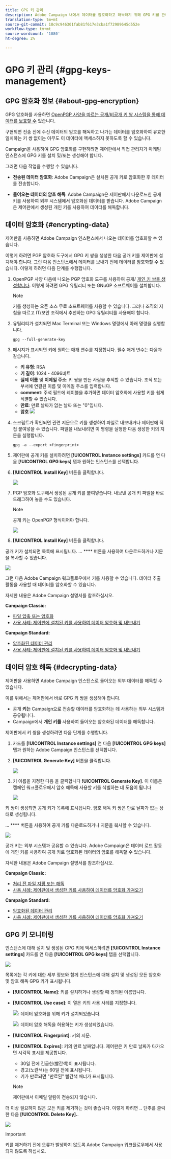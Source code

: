 ```yaml
---
title: GPG 키 관리
description: Adobe Campaign 내에서 데이터를 암호화하고 해독하기 위해 GPG 키를 관리하는 방법을 알아봅니다.
translation-type: tm+mt
source-git-commit: 18c9c946301fab81f617e3cba1f72989645d552e
workflow-type: tm+mt
source-wordcount: '1080'
ht-degree: 2%

---
```



# GPG 키 관리 {#gpg-keys-management}

## GPG 암호화 정보 {#about-gpg-encryption}

GPG 암호화를 사용하면 [OpenPGP 사양을 따르는 공개/비공개 키 쌍 시스템을 통해 데이터를 보호할 수](https://www.openpgp.org/about/standard/) 있습니다.

구현되면 전송 전에 수신 데이터의 암호를 해독하고 나가는 데이터를 암호화하여 유효한 일치하는 키 쌍 없이는 아무도 이 데이터에 액세스하지 못하도록 할 수 있습니다.

Campaign을 사용하여 GPG 암호화를 구현하려면 제어판에서 직접 관리자가 마케팅 인스턴스에 GPG 키를 설치 및/또는 생성해야 합니다.

그러면 다음 작업을 수행할 수 있습니다.

* **전송된 데이터 암호화**: Adobe Campaign은 설치된 공개 키로 암호화한 후 데이터를 전송합니다.

* **들어오는 데이터의 암호 해독**: Adobe Campaign은 제어판에서 다운로드한 공개 키를 사용하여 외부 시스템에서 암호화된 데이터를 받습니다. Adobe Campaign은 제어판에서 생성된 개인 키를 사용하여 데이터를 해독합니다.

## 데이터 암호화 {#encrypting-data}

제어판을 사용하면 Adobe Campaign 인스턴스에서 나오는 데이터를 암호화할 수 있습니다.

이렇게 하려면 PGP 암호화 도구에서 GPG 키 쌍을 생성한 다음 공개 키를 제어판에 설치해야 합니다. 그런 다음 인스턴스에서 데이터를 보내기 전에 데이터를 암호화할 수 있습니다. 이렇게 하려면 다음 단계를 수행합니다.

1. OpenPGP 사양 다음에 나오는 PGP 암호화 도구를 사용하여 공개/ [개인 키 쌍을 생성합니다](https://www.openpgp.org/about/standard/). 이렇게 하려면 GPG 유틸리티 또는 GNuGP 소프트웨어를 설치합니다.

   >[!NOTE]
   >
   >키를 생성하는 오픈 소스 무료 소프트웨어를 사용할 수 있습니다. 그러나 조직의 지침을 따르고 IT/보안 조직에서 추천하는 GPG 유틸리티를 사용해야 합니다.

1. 유틸리티가 설치되면 Mac Terminal 또는 Windows 명령에서 아래 명령을 실행합니다.

   `gpg --full-generate-key`

1. 메시지가 표시되면 키에 원하는 매개 변수를 지정합니다. 필수 매개 변수는 다음과 같습니다.

   * **키 유형**: RSA
   * **키 길이**: 1024 - 4096비트
   * **실제 이름** 및 **이메일 주소**: 키 쌍을 만든 사람을 추적할 수 있습니다. 조직 또는 부서에 연결된 이름 및 이메일 주소를 입력합니다.
   * **comment**: 주석 필드에 레이블을 추가하면 데이터 암호화에 사용할 키를 쉽게 식별할 수 있습니다.
   * **만료**: 만료 날짜가 없는 날짜 또는 &quot;0&quot;입니다.
   * **암호**
   ![](assets/do-not-localize/gpg_command.png)

1. 스크립트가 확인되면 관련 지문으로 키를 생성하여 파일로 내보내거나 제어판에 직접 붙여넣을 수 있습니다. 파일을 내보내려면 이 명령을 실행한 다음 생성한 키의 지문을 실행합니다.

   `gpg -a --export <fingerprint>`

1. 제어판에 공개 키를 설치하려면 **[!UICONTROL Instance settings]** 카드를 연 다음 **[!UICONTROL GPG keys]** 탭과 원하는 인스턴스를 선택합니다.

1. **[!UICONTROL Install Key]** 버튼을 클릭합니다. 

   ![](assets/gpg_install_button.png)

1. PGP 암호화 도구에서 생성된 공개 키를 붙여넣습니다. 내보낸 공개 키 파일을 바로 드래그하여 놓을 수도 있습니다.

   >[!NOTE]
   >
   >공개 키는 OpenPGP 형식이어야 합니다.

   ![](assets/gpg_install_paste.png)

1. **[!UICONTROL Install Key]** 버튼을 클릭합니다. 

공개 키가 설치되면 목록에 표시됩니다. ... **** 버튼을 사용하여 다운로드하거나 지문을 복사할 수 있습니다.

![](assets/gpg_install_download.png)

그런 다음 Adobe Campaign 워크플로우에서 키를 사용할 수 있습니다. 데이터 추출 활동을 사용할 때 데이터를 암호화할 수 있습니다.

자세한 내용은 Adobe Campaign 설명서를 참조하십시오.

**Campaign Classic:**

* [파일 압축 또는 암호화](https://docs.adobe.com/content/help/en/campaign-classic/using/automating-with-workflows/general-operation/how-to-use-workflow-data.html#zipping-or-encrypting-a-file)
* [사용 사례: 제어판에 설치된 키를 사용하여 데이터 암호화 및 내보내기](https://docs.adobe.com/content/help/en/campaign-classic/using/automating-with-workflows/general-operation/how-to-use-workflow-data.html#use-case-gpg-encrypt)

**Campaign Standard:**

* [암호화된 데이터 관리](https://docs.adobe.com/content/help/en/campaign-standard/using/managing-processes-and-data/importing-and-exporting-data/managing-encrypted-data.html)
* [사용 사례: 제어판에 설치된 키를 사용하여 데이터 암호화 및 내보내기](https://docs.adobe.com/content/help/en/campaign-standard/using/managing-processes-and-data/importing-and-exporting-data/managing-encrypted-data.html#use-case-gpg-encrypt)

## 데이터 암호 해독 {#decrypting-data}

제어판을 사용하면 Adobe Campaign 인스턴스로 들어오는 외부 데이터를 해독할 수 있습니다.

이를 위해서는 제어판에서 바로 GPG 키 쌍을 생성해야 합니다.

* 공개 **키는** Campaign으로 전송할 데이터를 암호화하는 데 사용하는 외부 시스템과 공유됩니다.
* Campaign에서 **개인 키를** 사용하여 들어오는 암호화된 데이터를 해독합니다.

제어판에서 키 쌍을 생성하려면 다음 단계를 수행합니다.

1. 카드를 **[!UICONTROL Instance settings]** 연 다음 **[!UICONTROL GPG keys]** 탭과 원하는 Adobe Campaign 인스턴스를 선택합니다.

1. **[!UICONTROL Generate Key]** 버튼을 클릭합니다. 

   ![](assets/gpg_generate.png)

1. 키 이름을 지정한 다음 을 클릭합니다 **!UICONTROL Generate Key]**. 이 이름은 캠페인 워크플로우에서 암호 해독에 사용할 키를 식별하는 데 도움이 됩니다

   ![](assets/gpg_generate_name.png)

키 쌍이 생성되면 공개 키가 목록에 표시됩니다. 암호 해독 키 쌍은 만료 날짜가 없는 상태로 생성됩니다.

... **** 버튼을 사용하여 공개 키를 다운로드하거나 지문을 복사할 수 있습니다.

![](assets/gpg_generate_list.png)

공개 키는 외부 시스템과 공유할 수 있습니다. Adobe Campaign은 데이터 로드 활동에 개인 키를 사용하여 공개 키로 암호화된 데이터의 암호를 해독할 수 있습니다.

자세한 내용은 Adobe Campaign 설명서를 참조하십시오.

**Campaign Classic:**

* [처리 전 파일 지핑 또는 해독](https://docs.adobe.com/content/help/en/campaign-classic/using/automating-with-workflows/general-operation/importing-data.html#unzipping-or-decrypting-a-file-before-processing)
* [사용 사례: 제어판에서 생성한 키를 사용하여 데이터를 암호화 가져오기](https://docs.adobe.com/content/help/en/campaign-classic/using/automating-with-workflows/general-operation/importing-data.html#use-case-gpg-decrypt)

**Campaign Standard:**

* [암호화된 데이터 관리](https://docs.adobe.com/content/help/en/campaign-standard/using/managing-processes-and-data/importing-and-exporting-data/managing-encrypted-data.html)
* [사용 사례: 제어판에서 생성한 키를 사용하여 데이터를 암호화 가져오기](https://docs.adobe.com/content/help/en/campaign-standard/using/managing-processes-and-data/importing-and-exporting-data/managing-encrypted-data.html#use-case-gpg-decrypt)

## GPG 키 모니터링

인스턴스에 대해 설치 및 생성된 GPG 키에 액세스하려면 **[!UICONTROL Instance settings]** 카드를 연 다음 **[!UICONTROL GPG keys]** 탭을 선택합니다.

![](assets/gpg_list.png)

목록에는 각 키에 대한 세부 정보와 함께 인스턴스에 대해 설치 및 생성된 모든 암호화 및 암호 해독 GPG 키가 표시됩니다.

* **[!UICONTROL Name]**: 키를 설치하거나 생성할 때 정의된 이름입니다.
* **[!UICONTROL Use case]**: 이 열은 키의 사용 사례를 지정합니다.

   ![](assets/gpg_icon_encrypt.png): 데이터 암호화를 위해 키가 설치되었습니다.

   ![](assets/gpg_icon_decrypt.png): 데이터 암호 해독을 허용하는 키가 생성되었습니다.

* **[!UICONTROL Fingerprint]**: 키의 지문.
* **[!UICONTROL Expires]**: 키의 만료 날짜입니다. 제어판은 키 만료 날짜가 다가오면 시각적 표시를 제공합니다.

   * 30일 전에 긴급한(빨간색)이 표시됩니다.
   * 경고(노란색)는 60일 전에 표시됩니다.
   * 키가 만료되면 &quot;만료된&quot; 빨간색 배너가 표시됩니다.
   >[!NOTE]
   >
   >제어판에서 이메일 알림이 전송되지 않습니다.

더 이상 필요하지 않은 모든 키를 제거하는 것이 좋습니다. 이렇게 하려면 **..** 단추를 클릭한 다음 **[!UICONTROL Delete Key].**.

![](assets/gpg_delete.png)

>[!IMPORTANT]
>
>키를 제거하기 전에 오류가 발생하지 않도록 Adobe Campaign 워크플로우에서 사용되지 않도록 하십시오.
